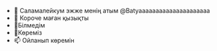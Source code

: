 - 👋 Саламалейкум эжже менің атым @Batyaaaaaaaaaaaaaaaaaaaaa
- 👀 Короче маған қызықты
- 🌱Білмедім
- 💞️Көреміз
- 📫 Ойланып көремін

<!---
Batyaaaaaaaaaaaaaaaaaaaaa/Batyaaaaaaaaaaaaaaaaaaaaa is a ✨ special ✨ repository because its `README.md` (this file) appears on your GitHub profile.
You can click the Preview link to take a look at your changes.
--->
